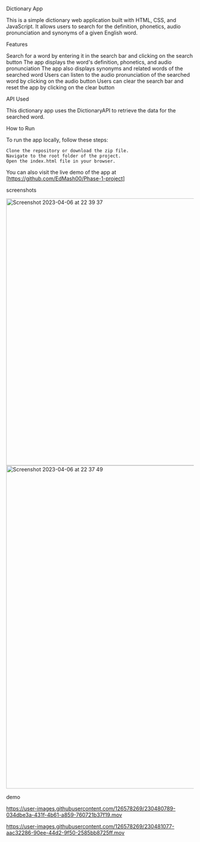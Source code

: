Dictionary App

This is a simple dictionary web application built with HTML, CSS, and JavaScript. It allows users to search for the definition, phonetics, audio pronunciation and synonyms of a given English word.

Features

Search for a word by entering it in the search bar and clicking on the search button
The app displays the word's definition, phonetics, and audio pronunciation
The app also displays synonyms and related words of the searched word
Users can listen to the audio pronunciation of the searched word by clicking on the audio button
Users can clear the search bar and reset the app by clicking on the clear button

API Used

This dictionary app uses the DictionaryAPI to retrieve the data for the searched word.


How to Run

To run the app locally, follow these steps:

    Clone the repository or download the zip file.
    Navigate to the root folder of the project.
    Open the index.html file in your browser.
   
You can also visit the live demo of the app at [https://github.com/EdMash00/Phase-1-project]

screenshots


<img width="718" alt="Screenshot 2023-04-06 at 22 39 37" src="https://user-images.githubusercontent.com/126578269/230480443-4186aa4f-0f97-43de-a843-bd27cb6ac72d.png">

<img width="869" alt="Screenshot 2023-04-06 at 22 37 49" src="https://user-images.githubusercontent.com/126578269/230480514-4c8a6c62-fe26-4873-a7bf-0d723e6ae124.png">

demo


https://user-images.githubusercontent.com/126578269/230480789-034dbe3a-431f-4b61-a859-760721b37f19.mov



https://user-images.githubusercontent.com/126578269/230481077-aac32286-90ee-44d2-9f50-2585bb8725ff.mov




